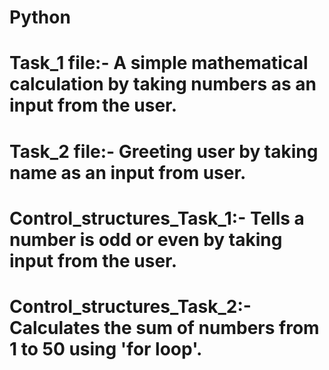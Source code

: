 # Python
# Task_1 file:- A simple mathematical calculation by taking numbers as an input from the user.
# Task_2 file:- Greeting user by taking name as an input from user.
# Control_structures_Task_1:- Tells a number is odd or even by taking input from the user.
# Control_structures_Task_2:- Calculates the sum of numbers from 1 to 50 using 'for loop'.  
